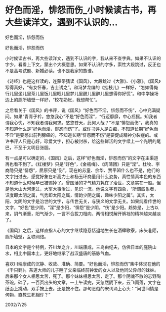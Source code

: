 # 好色而淫，悱怨而伤_小时候读古书，再大些读洋文，遇到不认识的...

好色而淫，悱怨而伤

好色而淫，悱怨而伤

小时候读古书，再大些读洋文，遇到不认识的字，我从来不查字典。如果不认识的字少，看看上下文，蒙出个大概意思。如果不认识的字多，索性大段跳过，反正也不是高考试题、新婚必读，也不是我家的族谱。

《诗经》也是这样读的，连蒙带猜读《国风》，大段跳过《大雅》、《小雅》。《国风》写得真好，“有女怀春，吉士诱之”。和冯梦龙编的《挂枝儿》一样好，“怎如得俺行儿里坐儿里茶儿里饭儿里眠儿里梦儿里醒儿里醉儿里想得你好慌”。和中学操场边上的厕所墙壁一样好，“校花奶胀，我想帮忙”。

之后看关于《国风》的书评，说《国风》“好色而不淫，悱怨而不伤”，心中充满疑问。如果“青青子衿，悠悠我心”不是“好色而淫”，“行迈靡靡，中心摇摇。知我者谓我心忧，不知我者谓我何求。悠悠苍天，此何人哉？”不是“悱怨而伤”，我真的不知道什么是“好色而淫，悱怨而伤”了。或许书评人是白痴，不知道长期“好色而不淫”是要憋出前列腺癌的，不知道长期“悱怨而不伤”是要促成精神分裂症的。或许书评人只是心好，珍爱文字，担心被封杀，给这些鲜活的文字续上一个光明的尾巴，不至于太明目张胆。

有一点是可以确定的，《国风》之后，这样“好色而淫，悱怨而伤”的文字在主渠道再也看不到了。《红楼梦》只是“好色”，《金瓶梅》、《肉蒲团》只是“淫”。杜牧、李商隐只是“悱怨”，屈原只是“伤”。现在的苏童、余华、贾平凹什么也不是，他们的文字扫过去，感觉好象在听高力士和杨玉环商量用什么姿势，真性情真本色的东西不知道什么时候早已被骟掉了。曾国藩的才气精力耗在了治世，文章实在一般。但是他大山大河走过，大军大事治过，见识一流。他说文字有四象，“所谓四象者，识度即太阴之属，气势即太阳之属，情韵少阴之属，趣味少阳之属”。其实，太阳、太阴的文字是治世的文字，与传世无关，与狭义的文学无关。如果纯看传世的文字，“好色”是少阴，“淫”是少阳，“悱怨”是少阴，“伤”是少阳。趋势是，上古以来，阴气渐重，阳气渐少，一言不合拔刀相向、两情相悦解开裤裆的精神越来越淡了。

《国风》之后，这样直指人心的文字继续隐忍恬退地生长在酒肆歌寮，床头巷陌，厕所墙壁，互联网络。

日本的文字是个特例，芥川龙之介，川端康成，三岛由纪夫，仿佛日本的庭院山水，相比中国本土，更好地继承了战汉盛唐的筋脉气血。

喜欢川端康成的沉静、收敛、准确、简要。“好色而淫，悱怨而伤”集中体现在他的《千只鹤》。茶道大师的儿子睡了父亲临终前钟爱的女人以及他同父异母的妹妹。后来那个女人相思太苦，死了。那个妹妹相思太苦，走了。那个阴魂不散的志野陶茶碗，碎了。一百页出头的文章，一上午读完，天忽然阴下来，云飞雨落，文字在纸面上跳动，双手按上去，还是按不住。那句恶俗的宋词涌上心头：“问世间情是何物，直教生死相许？”

2002/7/25
